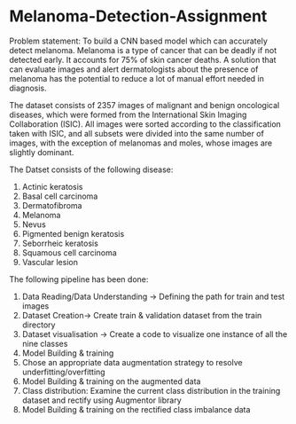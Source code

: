 # Melanoma-Detection-Assignment
Problem statement: To build a CNN based model which can accurately detect melanoma. Melanoma is a type of cancer that can be deadly if not detected early. It accounts for 75% of skin cancer deaths. A solution that can evaluate images and alert dermatologists about the presence of melanoma has the potential to reduce a lot of manual effort needed in diagnosis.

The dataset consists of 2357 images of malignant and benign oncological diseases, which were formed from the International Skin Imaging Collaboration (ISIC). All images were sorted according to the classification taken with ISIC, and all subsets were divided into the same number of images, with the exception of melanomas and moles, whose images are slightly dominant.

The Datset consists of the following disease:
1. Actinic keratosis
2. Basal cell carcinoma
3. Dermatofibroma
4. Melanoma
5. Nevus
6. Pigmented benign keratosis
7. Seborrheic keratosis
8. Squamous cell carcinoma
9. Vascular lesion

The following pipeline has been done:

1. Data Reading/Data Understanding → Defining the path for train and test images 
2. Dataset Creation→ Create train & validation dataset from the train directory
3. Dataset visualisation → Create a code to visualize one instance of all the nine classes
4. Model Building & training
5. Chose an appropriate data augmentation strategy to resolve underfitting/overfitting
6. Model Building & training on the augmented data
7. Class distribution: Examine the current class distribution in the training dataset and rectify using Augmentor library
8. Model Building & training on the rectified class imbalance data

